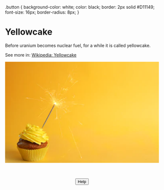 <script src="//api.glia.com/salemove_integration.js"></script>

.button {
  background-color: white;
  color: black;
  border: 2px solid #D11149;
  font-size: 16px;
  border-radius: 8px;
}

# Yellowcake

Before uranium becomes nuclear fuel, for a while it is called yellowcake.

See more in: <a href="https://en.wikipedia.org/wiki/Yellowcake" target="_blank">Wikipedia: Yellowcake</a>

![Yellowcake is not an actual cake](../img/yellowcake.png)

<br>
<br>
<div align="center">
  <button name="help-button">Help</button>
</div>


